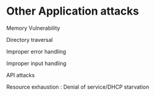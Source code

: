 # Other Application attacks

Memory Vulnerability

Directory traversal

Improper error handling

Improper input handling

API attacks

Resource exhaustion : Denial of service/DHCP starvation

